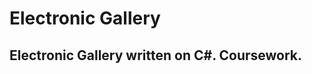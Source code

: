 Electronic Gallery
===========================
<h2>Electronic Gallery written on C#. Coursework.</h2>
